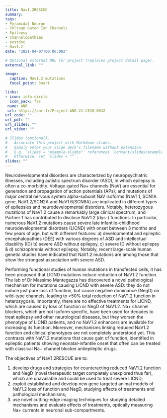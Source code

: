 ```yaml
---
title: Nav1.2RESCUE
summary: 
tags:
- Pyramidal Neuron
- Voltage Gated Ion Channels
- Epilepsy
- Channelopathies
- postdoc
- Nav1.2
date: "2021-04-07T00:00:00Z"

# Optional external URL for project (replaces project detail page).
external_link: ""

image:
  caption: Nav1.2 mutations
  focal_point: Smart

links:
- icon: info-circle
  icon_pack: fas
 name: ANR
 url: https://anr.fr/Project-ANR-21-CE18-0042
url_code: ""
url_pdf: ""
url_slides: ""
url_video: ""

# Slides (optional).
#   Associate this project with Markdown slides.
#   Simply enter your slide deck's filename without extension.
#   E.g. `slides = "example-slides"` references `content/slides/example-slides.md`.
#   Otherwise, set `slides = ""`.
slides: ""
---
```

Neurodevelopmental disorders are characterized by neuropsychiatric illnesses, including autistic spectrum disorder (ASD), in which epilepsy is often a co-morbidity. Voltage-gated Na+ channels (NaV) are essential for generation and propagation of action potentials (APs), and mutations of major central nervous system alpha-subunit NaV isoforms (NaV1.1, SCN1A gene, NaV1.2/SCN2A and NaV1.6/SCN8A) are implicated in different types of epilepsies and neurodevelopmental disorders. Notably, heterozygous mutations of NaV1.2 cause a remarkably large clinical spectrum, and Partner 1 has contributed to disclose NaV1.2 (dys-) functions. In particular, numerous NaV1.2 mutations cause severe late infantile-childhood neurodevelopmental disorders (LICND) with onset between 3 months and few years of age, but with different features: a) developmental and epileptic encephalopathies (DEE) with various degrees of ASD and intellectual disability (ID) b) severe ASD without epilepsy, c) severe ID without epilepsy & d) schizophrenia without epilepsy. Notably, recent large-scale human genetic studies have indicated that NaV1.2 mutations are among those that show the strongest association with severe ASD.

Performing functional studies of human mutations in transfected cells, it has been proposed that LICND mutations induce reduction of NaV1.2 function. The lab of Dr Massimo Mantegazza has discovered a novel pathological mechanism for mutations causing LICND with severe ASD: they do not induce just pure loss of function, but cause negative dominance (NegD) on wild-type channels, leading to >50% total reduction of NaV1.2 function in heterozygosis. Importantly, there are no effective treatments for LICND, which are caused by loss of function or NegD of NaV1.2. Na+ channel blockers, which are not isoform specific, have been used for decades to treat epilepsy and other neurological diseases, but they worsen the phenotype of LICND patients, and no NaV1.2 enhancers are available for increasing its function. Moreover, mechanisms linking reduced NaV1.2 function and clinical phenotypes are not completely understood yet. This contrasts with NaV1.2 mutations that cause gain of function, identified in epileptic patients showing neonatal-infantile onset that often can be treated with classical Na+ channel blocker antiepileptic drugs.

The objectives of NaV1.2RESCUE are to:
1. develop drugs and strategies for counteracting reduced NaV1.2 function and NegD (novel therapeutic target completely unexplored thus far), which are unavailable and could be used to treat severe LICND;
2. exploit established and develop new gene targeted animal models of NaV1.2 loss of function and NegD, studying effects of treatments and pathological mechanisms;
3. use novel cutting-edge imaging techniques for studying detailed mechanisms and evaluate effects of treatments, optically measuring Na+ currents in neuronal sub-compartments.
